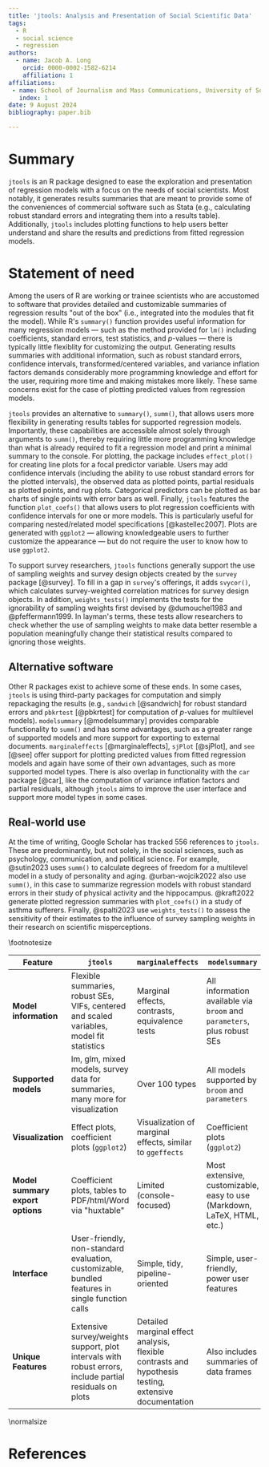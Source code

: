 ```yaml
---
title: 'jtools: Analysis and Presentation of Social Scientific Data'
tags:
  - R
  - social science
  - regression
authors:
  - name: Jacob A. Long
    orcid: 0000-0002-1582-6214
    affiliation: 1
affiliations:
 - name: School of Journalism and Mass Communications, University of South Carolina, USA
   index: 1
date: 9 August 2024
bibliography: paper.bib

---
```


# Summary

`jtools` is an R package designed to ease the exploration and
presentation of regression models with a focus on the needs of social scientists.
Most notably, it generates results summaries that are meant to provide some
of the conveniences of commercial software such as Stata (e.g., calculating
robust standard errors and integrating them into a results table).
Additionally, `jtools` includes plotting functions to help users better 
understand and share the results and predictions from fitted regression models.

# Statement of need

Among the users of R are working or trainee scientists who are accustomed to
software that provides detailed and customizable summaries of regression results
"out of the box" (i.e., integrated into the modules that fit the model). While
R's `summary()` function provides useful information for many regression 
models — such as the method provided for `lm()` including coefficients, 
standard errors, test statistics, and *p*-values — there is typically little
flexiblity for customizing the output. Generating results summaries with 
additional information, such as robust standard errors, confidence intervals,
transformed/centered variables, and variance inflation factors demands 
considerably more programming knowledge and effort for the user, requiring more
time and making mistakes more likely. These same concerns exist for the case of
plotting predicted values from regression models.

`jtools` provides an alternative to `summary()`, `summ()`, that allows users
more flexibility in generating results tables for supported regression models.
Importantly, these capabilities are accessible almost solely through
arguments to `summ()`, thereby requiring little more programming knowledge
than what is already required to fit a regression model and print a minimal 
summary to the console. For plotting, the package includes `effect_plot()`
for creating line plots for a focal predictor variable. Users may add 
confidence intervals (including the ability to use robust standard errors for
the plotted intervals), the observed data as plotted points, partial residuals
as plotted points, and rug plots. Categorical predictors can be plotted as 
bar charts of single points with error bars as well. Finally, `jtools` features
the function `plot_coefs()` that allows users to plot regression coefficients
with confidence intervals for one or more models. This is particularly useful
for comparing nested/related model specifications [@kastellec2007]. 
Plots are generated with 
`ggplot2` — allowing knowledgeable users to further customize the appearance —
but do not require the user to know how to use `ggplot2`.

To support survey researchers, `jtools` functions generally support the use of
sampling weights and survey design objects created by the `survey` package 
[@survey]. To fill in a gap in `survey`'s offerings, it adds `svycor()`, which
calculates survey-weighted correlation matrices for survey design objects. 
In addition, `weights_tests()` implements the tests for the ignorability of 
sampling weights first devised by @dumouchel1983 and @pfeffermann1999. 
In layman's terms, these tests allow researchers to check whether the use of
sampling weights to make data better resemble a population meaningfully change
their statistical results compared to ignoring those weights.

## Alternative software

Other R packages exist to achieve some of these ends. In some cases, `jtools`
is using third-party packages for computation and simply repackaging the results
(e.g., `sandwich` \[@sandwich\] for robust standard errors and `pbkrtest` 
\[@pbkrtest\] for computation of 
*p*-values for multilevel models). `modelsummary` [@modelsummary] provides 
comparable functionality to `summ()` and has some advantages, such as a 
greater range
of supported models and more support for exporting to external documents. 
`marginaleffects` [@marginaleffects], `sjPlot` [@sjPlot], and `see` [@see] 
offer support for plotting predicted 
values from fitted regression models and again have some of their own 
advantages, such as more supported model types. There is also overlap in 
functionality with the `car` package [@car], like the computation of variance 
inflation factors and partial residuals, although `jtools` aims to improve
the user interface and support more model types in some cases.

## Real-world use

At the time of writing, Google Scholar has tracked 556 references to `jtools`.
These are predominantly, but not solely, in the social sciences, such as 
psychology, communication, and political science. For example, @sutin2023 
uses `summ()` to calculate degrees of freedom for a multilevel model in a 
study of personality and aging. @urban-wojcik2022 also use `summ()`, in this
case to summarize regression models with robust standard errors in their study
of physical activity and the hippocampus. @kraft2022 generate plotted regression
summaries with `plot_coefs()` in a study of asthma sufferers.
Finally, @spalti2023 use `weights_tests()` to 
assess the sensitivity of their estimates to the influence of survey sampling
weights in their research on scientific misperceptions.

\footnotesize

| **Feature**                    | `jtools`                                                                                            | `marginaleffects`                                                                                | `modelsummary`                                                     | `sjPlot`                                                           | `ggeffects`                                                                     | `gtsummary`                                          | `parameters`                                      |
|--------------------------------|----------------------------------------------------------------------------------------------------|--------------------------------------------------------------------------------------------------|--------------------------------------------------------------------|-------------------------------------------------------------------|--------------------------------------------------------------------------------|-----------------------------------------------------|--------------------------------------------------|
| **Model information**          | Flexible summaries, robust SEs, VIFs, centered and scaled variables, model fit statistics           | Marginal effects, contrasts, equivalence tests                                                   | All information available via `broom` and `parameters`, plus robust SEs | Flexible summaries, robust SEs, scaled variables, model fit statistics | Marginal effects, contrasts, equivalence tests (from `marginaleffects` or `emmeans`) | Information available via `broom`, pairwise comparisons  | Coefficient estimates, intervals, test statistics  |
| **Supported models**           | lm, glm, mixed models, survey data for summaries, many more for visualization                       | Over 100 types                                                                                   | All models supported by `broom` and `parameters`                    | lm, glm, mixed models, Bayesian models                                    | Large number of models                                                           | All that are supported by `broom`                     | Large number, including structural models          |
| **Visualization**              | Effect plots, coefficient plots (`ggplot2`)                                                         | Visualization of marginal effects, similar to `ggeffects`                                        | Coefficient plots (`ggplot2`)                                       | Coefficient plots (`ggplot2`)                                      | Plots for effects, predictions, etc.                                                | Experimental coefficient plot functions                | Visualization of model parameters                 |
| **Model summary export options** | Coefficient plots, tables to PDF/html/Word via "huxtable"                                            | Limited (console-focused)                                                                        | Most extensive, customizable, easy to use (Markdown, LaTeX, HTML, etc.) | To HTML                                                          | To HTML and Markdown                                                              | Extensive (Word, PDF, HTML, etc.)                      | To HTML and Markdown                              |
| **Interface**                  | User-friendly, non-standard evaluation, customizable, bundled features in single function calls     | Simple, tidy, pipeline-oriented                                                                  | Simple, user-friendly, power user features                          | User-friendly, easy to integrate                                   | Simple, user-friendly, pipeline-oriented                                            | Pipeline-oriented, focus on table output               | User-friendly                                     |
| **Unique Features**            | Extensive survey/weights support, plot intervals with robust errors, include partial residuals on plots | Detailed marginal effect analysis, flexible contrasts and hypothesis testing, extensive documentation | Also includes summaries of data frames                              | Support for psychometric item analysis                             | Plot intervals with robust errors, plot partial residuals on plots                | Medical research-oriented summaries, focus on data summaries | Includes variable selection/data reduction tools  |

\normalsize

# References